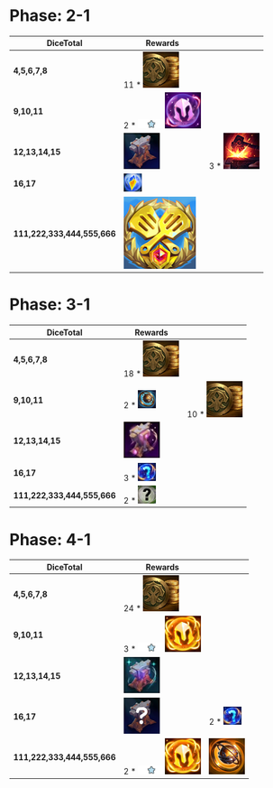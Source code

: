 # Phase: 2-1
| **DiceTotal**               | **Rewards**                                                                                                                    |                                                           |
| -                           | -                                                                                                                              | -                                                         |
| **4,5,6,7,8**               | 11 * ![Gold](../../tftspecs/icon/rewards/Gold.png)                                                                             |                                                           |
| **9,10,11**                 | 2 * ![Unit_Star](../../tftspecs/icon/rewards/Champion_Star_1.png)![Unit_Cost](../../tftspecs/icon/rewards/Champion_Cost_4.png) |                                                           |
| **12,13,14,15**             | ![ItemAnvil](../../tftspecs/icon/rewards/ItemAnvil.png)                                                                        | 3 * ![Reforger](../../tftspecs/icon/rewards/Reforger.png) |
| **16,17**                   | ![masterwork_upgrade](../../tftspecs/icon/rewards/masterwork_upgrade.png)                                                      |                                                           |
| **111,222,333,444,555,666** | ![TacticiansCrown](../../tftitems/icon/set14/Crown/ForceofNature.png)                                                          |                                                           |
# Phase: 3-1
| **DiceTotal**               | **Rewards**                                                                               |                                                    |
| -                           | -                                                                                         | -                                                  |
| **4,5,6,7,8**               | 18 * ![Gold](../../tftspecs/icon/rewards/Gold.png)                                        |                                                    |
| **9,10,11**                 | 2 * ![LesserChampionDuplicator](../../tftspecs/icon/rewards/LesserChampionDuplicator.png) | 10 * ![Gold](../../tftspecs/icon/rewards/Gold.png) |
| **12,13,14,15**             | ![ArtifactAnvil](../../tftspecs/icon/rewards/ArtifactAnvil.png)                           |                                                    |
| **16,17**                   | 3 * ![Component](../../tftspecs/icon/rewards/Component.jpg)                               |                                                    |
| **111,222,333,444,555,666** | 2 * ![Emblem](../../tftspecs/icon/rewards/Emblem.jpg)                                     |                                                    |
# Phase: 4-1
| **DiceTotal**               | **Rewards**                                                                                                                    |                                                                           |
| -                           | -                                                                                                                              | -                                                                         |
| **4,5,6,7,8**               | 24 * ![Gold](../../tftspecs/icon/rewards/Gold.png)                                                                             |                                                                           |
| **9,10,11**                 | 3 * ![Unit_Star](../../tftspecs/icon/rewards/Champion_Star_1.png)![Unit_Cost](../../tftspecs/icon/rewards/Champion_Cost_5.png) |                                                                           |
| **12,13,14,15**             | ![SupportAnvil](../../tftspecs/icon/rewards/SupportAnvil.png)                                                                  |                                                                           |
| **16,17**                   | ![Item](../../tftspecs/icon/rewards/Item.png)                                                                                  | 2 * ![Component](../../tftspecs/icon/rewards/Component.jpg)               |
| **111,222,333,444,555,666** | 2 * ![Unit_Star](../../tftspecs/icon/rewards/Champion_Star_1.png)![Unit_Cost](../../tftspecs/icon/rewards/Champion_Cost_5.png) | ![ChampionDuplicator](../../tftspecs/icon/rewards/ChampionDuplicator.png) |

